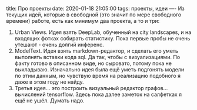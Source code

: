 title: Про проекты
date: 2020-01-18 21:05:00
tags: проекты, идеи
—-
Из текущих идей, которые в свободной (это значит по мере свободного времени) работе, есть как минимум два проекта, а то и три:
1. Urban Views. Идея взять DeepLab, обученный на city landscapes, и на входящих фотках собирать статистику. Пока первые пробы не очень утешают - очень долгий инференс.
2. ModelText. Идея взять markdown-редактор, и сделать его уметь выполнять вставки кода sql. Да так, чтобы с визуализациями. По факту готово в описанном виде, но сыровато, потому пока не выкладываю. Изначально идея была ещё уметь подгонять модели по этим данным, но чувствую время на реализацию подобного я даже в этом году не найду.
3. Третья идея... это построить визуальный редактор графов... вычислений tensorflow. Здесь пока далее заметок на салфетках я ещё не ушёл. Думать надо.